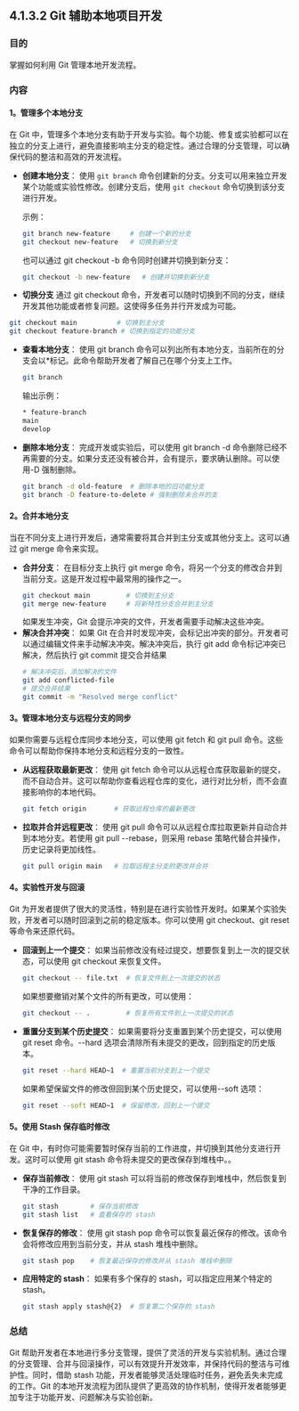 ## 4.1.3.2 Git 辅助本地项目开发

### 目的
掌握如何利用 Git 管理本地开发流程。

### 内容

#### 1。管理多个本地分支
在 Git 中，管理多个本地分支有助于开发与实验。每个功能、修复或实验都可以在独立的分支上进行，避免直接影响主分支的稳定性。通过合理的分支管理，可以确保代码的整洁和高效的开发流程。
- **创建本地分支**：
  使用 `git branch` 命令创建新的分支。分支可以用来独立开发某个功能或实验性修改。创建分支后，使用 `git checkout` 命令切换到该分支进行开发。

  示例：
  ```bash
  git branch new-feature     # 创建一个新的分支
  git checkout new-feature   # 切换到新分支
  ```
  也可以通过 git checkout -b 命令同时创建并切换到新分支：
  ```bash
  git checkout -b new-feature   # 创建并切换到新分支
  ```
-  **切换分支**
  通过 git checkout 命令，开发者可以随时切换到不同的分支，继续开发其他功能或者修复问题。这使得多任务并行开发成为可能。
  ```bash
  git checkout main          # 切换到主分支
  git checkout feature-branch # 切换到指定的功能分支
  ```
- **查看本地分支**：
  使用 git branch 命令可以列出所有本地分支，当前所在的分支会以*标记。此命令帮助开发者了解自己在哪个分支上工作。
  ```bash
  git branch
  ```
  输出示例：
  ```bash
  * feature-branch
  main
  develop
  ```
- **删除本地分支**：
  完成开发或实验后，可以使用 git branch -d 命令删除已经不再需要的分支。如果分支还没有被合并，会有提示，要求确认删除。可以使用-D 强制删除。
  ```bash
  git branch -d old-feature  # 删除本地的旧功能分支
  git branch -D feature-to-delete # 强制删除未合并的支
  ```
#### 2。合并本地分支
当在不同分支上进行开发后，通常需要将其合并到主分支或其他分支上。这可以通过 git merge 命令来实现。
- **合并分支**：
  在目标分支上执行 git merge 命令，将另一个分支的修改合并到当前分支。这是开发过程中最常用的操作之一。
  ```bash
  git checkout main         # 切换到主分支
  git merge new-feature     # 将新特性分支合并到主分支
  ```
  如果发生冲突，Git 会提示冲突的文件，开发者需要手动解决这些冲突。
- **解决合并冲突**：
  如果 Git 在合并时发现冲突，会标记出冲突的部分。开发者可以通过编辑文件来手动解决冲突。解决冲突后，执行 git add 命令标记冲突已解决，然后执行 git commit 提交合并结果
  ```bash
  # 解决冲突后，添加解决的文件
  git add conflicted-file
  # 提交合并结果
  git commit -m "Resolved merge conflict"
  ```
#### 3。管理本地分支与远程分支的同步
  如果你需要与远程仓库同步本地分支，可以使用 git fetch 和 git pull 命令。这些命令可以帮助你保持本地分支和远程分支的一致性。
- **从远程获取最新更改**：
  使用 git fetch 命令可以从远程仓库获取最新的提交，而不自动合并。这可以帮助你查看远程仓库的变化，进行对比分析，而不会直接影响你的本地代码。
  ```bash
  git fetch origin       # 获取远程仓库的最新更改
  ```
- **拉取并合并远程更改**：
  使用 git pull 命令可以从远程仓库拉取更新并自动合并到本地分支。若使用 git pull --rebase，则采用 rebase 策略代替合并操作，历史记录将更加线性。
  ```bash
  git pull origin main   # 拉取远程主分支的更改并合并
  ```
#### 4。实验性开发与回滚
  Git 为开发者提供了很大的灵活性，特别是在进行实验性开发时。如果某个实验失败，开发者可以随时回滚到之前的稳定版本。你可以使用 git checkout、git reset 等命令来还原代码。
- **回滚到上一个提交**：
  如果当前修改没有经过提交，想要恢复到上一次的提交状态，可以使用 git checkout 来恢复文件。
  ```bash
  git checkout -- file.txt  # 恢复文件到上一次提交的状态
  ```
  如果想要撤销对某个文件的所有更改，可以使用：
  ```bash
  git checkout -- .         # 恢复所有文件到上一次提交的状态
  ```
- **重置分支到某个历史提交**：
  如果需要将分支重置到某个历史提交，可以使用 git reset 命令。--hard 选项会清除所有未提交的更改，回到指定的历史版本。
  ```bash
  git reset --hard HEAD~1  # 重置当前分支到上一个提交
  ```
  如果希望保留文件的修改但回到某个历史提交，可以使用--soft 选项：
  ```bash
  git reset --soft HEAD~1  # 保留修改，回到上一个提交
  ```
#### 5。使用 Stash 保存临时修改
  在 Git 中，有时你可能需要暂时保存当前的工作进度，并切换到其他分支进行开发。这时可以使用 git stash 命令将未提交的更改保存到堆栈中。。
- **保存当前修改**：
  使用 git stash 可以将当前的修改保存到堆栈中，然后恢复到干净的工作目录。
  ```bash
  git stash        # 保存当前修改
  git stash list   # 查看保存的 stash
  ```
- **恢复保存的修改**：
  使用 git stash pop 命令可以恢复最近保存的修改。该命令会将修改应用到当前分支，并从 stash 堆栈中删除。
  ```bash
  git stash pop    # 恢复最近保存的修改并从 stash 堆栈中删除
  ```
- **应用特定的 stash**：
  如果有多个保存的 stash，可以指定应用某个特定的 stash。
  ```bash
  git stash apply stash@{2}  # 恢复第二个保存的 stash
  ```
### 总结
   Git 帮助开发者在本地进行多分支管理，提供了灵活的开发与实验机制。通过合理的分支管理、合并与回滚操作，可以有效提升开发效率，并保持代码的整洁与可维护性。同时，借助 stash 功能，开发者能够灵活处理临时任务，避免丢失未完成的工作。Git 的本地开发流程为团队提供了更高效的协作机制，使得开发者能够更加专注于功能开发、问题解决与实验创新。